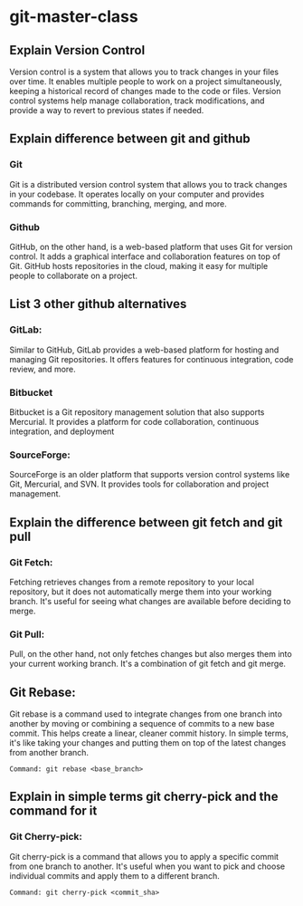 # git-master-class

## Explain Version Control
Version control is a system that allows you to track changes in your files over time. It enables multiple people to work on a project simultaneously, keeping a historical record of changes made to the code or files. Version control systems help manage collaboration, track modifications, and provide a way to revert to previous states if needed.

## Explain difference between git and github

### Git
Git is a distributed version control system that allows you to track changes in your codebase. It operates locally on your computer and provides commands for committing, branching, merging, and more.

### Github
GitHub, on the other hand, is a web-based platform that uses Git for version control. It adds a graphical interface and collaboration features on top of Git. GitHub hosts repositories in the cloud, making it easy for multiple people to collaborate on a project.

## List 3 other github alternatives

### GitLab: 
Similar to GitHub, GitLab provides a web-based platform for hosting and managing Git repositories. It offers features for continuous integration, code review, and more.

### Bitbucket
Bitbucket is a Git repository management solution that also supports Mercurial. It provides a platform for code collaboration, continuous integration, and deployment

### SourceForge: 
SourceForge is an older platform that supports version control systems like Git, Mercurial, and SVN. It provides tools for collaboration and project management.


##  Explain the difference between git fetch and git pull

### Git Fetch: 
Fetching retrieves changes from a remote repository to your local repository, but it does not automatically merge them into your working branch. It's useful for seeing what changes are available before deciding to merge.

### Git Pull: 
Pull, on the other hand, not only fetches changes but also merges them into your current working branch. It's a combination of git fetch and git merge.

## Git Rebase:
Git rebase is a command used to integrate changes from one branch into another by moving or combining a sequence of commits to a new base commit. This helps create a linear, cleaner commit history. In simple terms, it's like taking your changes and putting them on top of the latest changes from another branch.

    Command: git rebase <base_branch>

## Explain in simple terms git cherry-pick and the command for it 

### Git Cherry-pick:
Git cherry-pick is a command that allows you to apply a specific commit from one branch to another. It's useful when you want to pick and choose individual commits and apply them to a different branch.

    Command: git cherry-pick <commit_sha>
